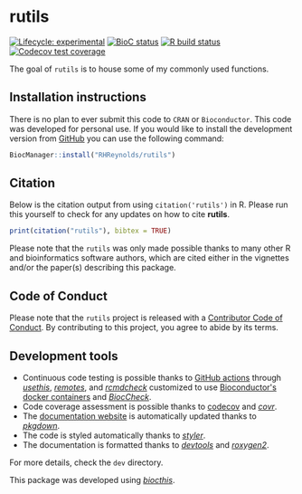
<!-- README.md is generated from README.Rmd. Please edit that file -->
# rutils

<!-- badges: start -->
[![Lifecycle: experimental](https://img.shields.io/badge/lifecycle-experimental-orange.svg)](https://www.tidyverse.org/lifecycle/#experimental) [![BioC status](http://www.bioconductor.org/shields/build/release/bioc/rutils.svg)](https://bioconductor.org/checkResults/release/bioc-LATEST/rutils) [![R build status](https://github.com/RHReynolds/rutils/workflows/R-CMD-check-bioc/badge.svg)](https://github.com/RHReynolds/rutils/actions) [![Codecov test coverage](https://codecov.io/gh/RHReynolds/rutils/branch/master/graph/badge.svg)](https://codecov.io/gh/RHReynolds/rutils?branch=master) <!-- badges: end -->

The goal of `rutils` is to house some of my commonly used functions.

## Installation instructions

There is no plan to ever submit this code to `CRAN` or `Bioconductor`. This code was developed for personal use. If you would like to install the development version from [GitHub](https://github.com/) you can use the following command:

``` r
BiocManager::install("RHReynolds/rutils")
```

## Citation

Below is the citation output from using `citation('rutils')` in R. Please run this yourself to check for any updates on how to cite **rutils**.

``` r
print(citation("rutils"), bibtex = TRUE)
```

Please note that the `rutils` was only made possible thanks to many other R and bioinformatics software authors, which are cited either in the vignettes and/or the paper(s) describing this package.

## Code of Conduct

Please note that the `rutils` project is released with a [Contributor Code of Conduct](https://contributor-covenant.org/version/2/0/CODE_OF_CONDUCT.html). By contributing to this project, you agree to abide by its terms.

## Development tools

-   Continuous code testing is possible thanks to [GitHub actions](https://www.tidyverse.org/blog/2020/04/usethis-1-6-0/) through *[usethis](https://CRAN.R-project.org/package=usethis)*, *[remotes](https://CRAN.R-project.org/package=remotes)*, and *[rcmdcheck](https://CRAN.R-project.org/package=rcmdcheck)* customized to use [Bioconductor's docker containers](https://www.bioconductor.org/help/docker/) and *[BiocCheck](https://bioconductor.org/packages/3.10/BiocCheck)*.
-   Code coverage assessment is possible thanks to [codecov](https://codecov.io/gh) and *[covr](https://CRAN.R-project.org/package=covr)*.
-   The [documentation website](http://RHReynolds.github.io/rutils) is automatically updated thanks to *[pkgdown](https://CRAN.R-project.org/package=pkgdown)*.
-   The code is styled automatically thanks to *[styler](https://CRAN.R-project.org/package=styler)*.
-   The documentation is formatted thanks to *[devtools](https://CRAN.R-project.org/package=devtools)* and *[roxygen2](https://CRAN.R-project.org/package=roxygen2)*.

For more details, check the `dev` directory.

This package was developed using *[biocthis](https://github.com/lcolladotor/biocthis)*.
